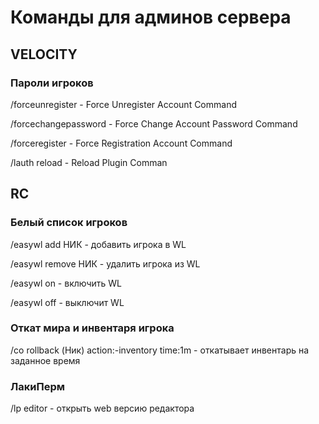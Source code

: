 # Команды для админов сервера

## VELOCITY

### Пароли игроков 

/forceunregister - Force Unregister Account Command

/forcechangepassword - Force Change Account Password Command

/forceregister - Force Registration Account Command

/lauth reload - Reload Plugin Comman

## RC

### Белый список игроков

/easywl add НИК - добавить игрока в WL

/easywl remove НИК - удалить игрока из WL

/easywl on - включить WL

/easywl off - выключит WL

### Откат мира и инвентаря игрока

/co rollback (Ник) action:-inventory time:1m - откатывает инвентарь на заданное время

### ЛакиПерм 

/lp editor - открыть web версию редактора  



